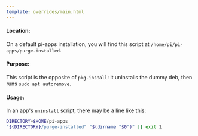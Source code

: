 ```yaml
---
template: overrides/main.html
---
```


#### Location:
On a default pi-apps installation, you will find this script at `/home/pi/pi-apps/purge-installed`. 
#### Purpose:
This script is the opposite of `pkg-install`: it uninstalls the dummy deb, then runs `sudo apt autoremove`.
#### Usage:
In an app's `uninstall` script, there may be a line like this:
```bash
DIRECTORY=$HOME/pi-apps
"${DIRECTORY}/purge-installed" "$(dirname "$0")" || exit 1
```